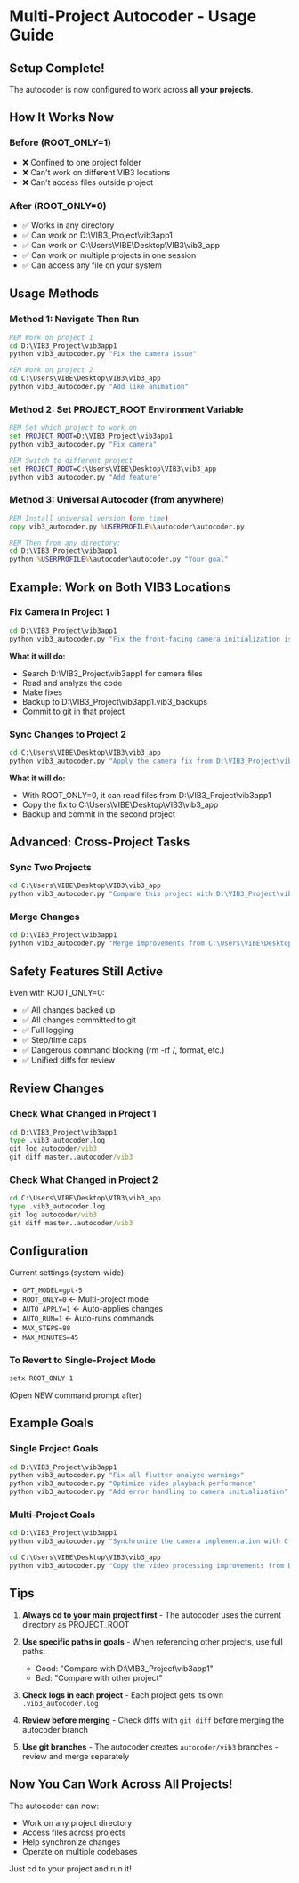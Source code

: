 # Multi-Project Autocoder - Usage Guide

## Setup Complete!

The autocoder is now configured to work across **all your projects**.

## How It Works Now

### Before (ROOT_ONLY=1)
- ❌ Confined to one project folder
- ❌ Can't work on different VIB3 locations
- ❌ Can't access files outside project

### After (ROOT_ONLY=0)
- ✅ Works in any directory
- ✅ Can work on D:\VIB3_Project\vib3app1
- ✅ Can work on C:\Users\VIBE\Desktop\VIB3\vib3_app
- ✅ Can work on multiple projects in one session
- ✅ Can access any file on your system

## Usage Methods

### Method 1: Navigate Then Run
```cmd
REM Work on project 1
cd D:\VIB3_Project\vib3app1
python vib3_autocoder.py "Fix the camera issue"

REM Work on project 2
cd C:\Users\VIBE\Desktop\VIB3\vib3_app
python vib3_autocoder.py "Add like animation"
```

### Method 2: Set PROJECT_ROOT Environment Variable
```cmd
REM Set which project to work on
set PROJECT_ROOT=D:\VIB3_Project\vib3app1
python vib3_autocoder.py "Fix camera"

REM Switch to different project
set PROJECT_ROOT=C:\Users\VIBE\Desktop\VIB3\vib3_app
python vib3_autocoder.py "Add feature"
```

### Method 3: Universal Autocoder (from anywhere)
```cmd
REM Install universal version (one time)
copy vib3_autocoder.py %USERPROFILE%\autocoder\autocoder.py

REM Then from any directory:
cd D:\VIB3_Project\vib3app1
python %USERPROFILE%\autocoder\autocoder.py "Your goal"
```

## Example: Work on Both VIB3 Locations

### Fix Camera in Project 1
```cmd
cd D:\VIB3_Project\vib3app1
python vib3_autocoder.py "Fix the front-facing camera initialization issue"
```

**What it will do:**
- Search D:\VIB3_Project\vib3app1 for camera files
- Read and analyze the code
- Make fixes
- Backup to D:\VIB3_Project\vib3app1\.vib3_backups
- Commit to git in that project

### Sync Changes to Project 2
```cmd
cd C:\Users\VIBE\Desktop\VIB3\vib3_app
python vib3_autocoder.py "Apply the camera fix from D:\VIB3_Project\vib3app1"
```

**What it will do:**
- With ROOT_ONLY=0, it can read files from D:\VIB3_Project\vib3app1
- Copy the fix to C:\Users\VIBE\Desktop\VIB3\vib3_app
- Backup and commit in the second project

## Advanced: Cross-Project Tasks

### Sync Two Projects
```cmd
cd C:\Users\VIBE\Desktop\VIB3\vib3_app
python vib3_autocoder.py "Compare this project with D:\VIB3_Project\vib3app1 and identify differences in the camera implementation"
```

### Merge Changes
```cmd
cd D:\VIB3_Project\vib3app1
python vib3_autocoder.py "Merge improvements from C:\Users\VIBE\Desktop\VIB3\vib3_app into this project"
```

## Safety Features Still Active

Even with ROOT_ONLY=0:
- ✅ All changes backed up
- ✅ All changes committed to git
- ✅ Full logging
- ✅ Step/time caps
- ✅ Dangerous command blocking (rm -rf /, format, etc.)
- ✅ Unified diffs for review

## Review Changes

### Check What Changed in Project 1
```cmd
cd D:\VIB3_Project\vib3app1
type .vib3_autocoder.log
git log autocoder/vib3
git diff master..autocoder/vib3
```

### Check What Changed in Project 2
```cmd
cd C:\Users\VIBE\Desktop\VIB3\vib3_app
type .vib3_autocoder.log
git log autocoder/vib3
git diff master..autocoder/vib3
```

## Configuration

Current settings (system-wide):
- `GPT_MODEL=gpt-5`
- `ROOT_ONLY=0` ← Multi-project mode
- `AUTO_APPLY=1` ← Auto-applies changes
- `AUTO_RUN=1` ← Auto-runs commands
- `MAX_STEPS=80`
- `MAX_MINUTES=45`

### To Revert to Single-Project Mode
```cmd
setx ROOT_ONLY 1
```
(Open NEW command prompt after)

## Example Goals

### Single Project Goals
```cmd
cd D:\VIB3_Project\vib3app1
python vib3_autocoder.py "Fix all flutter analyze warnings"
python vib3_autocoder.py "Optimize video playback performance"
python vib3_autocoder.py "Add error handling to camera initialization"
```

### Multi-Project Goals
```cmd
cd D:\VIB3_Project\vib3app1
python vib3_autocoder.py "Synchronize the camera implementation with C:\Users\VIBE\Desktop\VIB3\vib3_app"

cd C:\Users\VIBE\Desktop\VIB3\vib3_app
python vib3_autocoder.py "Copy the video processing improvements from D:\VIB3_Project\vib3app1"
```

## Tips

1. **Always cd to your main project first** - The autocoder uses the current directory as PROJECT_ROOT

2. **Use specific paths in goals** - When referencing other projects, use full paths:
   - Good: "Compare with D:\VIB3_Project\vib3app1"
   - Bad: "Compare with other project"

3. **Check logs in each project** - Each project gets its own `.vib3_autocoder.log`

4. **Review before merging** - Check diffs with `git diff` before merging the autocoder branch

5. **Use git branches** - The autocoder creates `autocoder/vib3` branches - review and merge separately

## Now You Can Work Across All Projects!

The autocoder can now:
- Work on any project directory
- Access files across projects
- Help synchronize changes
- Operate on multiple codebases

Just cd to your project and run it!
